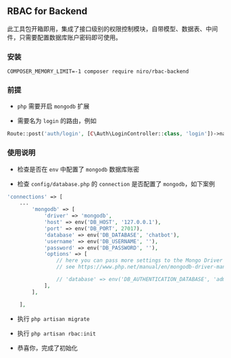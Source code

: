 ## RBAC for Backend

此工具包开箱即用，集成了接口级别的权限控制模块，自带模型、数据表、中间件，只需要配置数据库账户密码即可使用。


### 安装

    COMPOSER_MEMORY_LIMIT=-1 composer require niro/rbac-backend

### 前提

* `php` 需要开启 `mongodb` 扩展

* 需要名为 `login` 的路由，例如

```php
Route::post('auth/login', [C\Auth\LoginController::class, 'login'])->name('login');
```


### 使用说明

* 检查是否在 `env` 中配置了 `mongodb` 数据库账密

* 检查 `config/database.php` 的 `connection` 是否配置了 `mongodb`，如下案例

```php
'connections' => [
    ...
        'mongodb' => [
            'driver' => 'mongodb',
            'host' => env('DB_HOST', '127.0.0.1'),
            'port' => env('DB_PORT', 27017),
            'database' => env('DB_DATABASE', 'chatbot'),
            'username' => env('DB_USERNAME', ''),
            'password' => env('DB_PASSWORD', ''),
            'options' => [
                // here you can pass more settings to the Mongo Driver Manager
                // see https://www.php.net/manual/en/mongodb-driver-manager.construct.php under "Uri Options" for a list of complete parameters that you can use

                // 'database' => env('DB_AUTHENTICATION_DATABASE', 'admin'), // required with Mongo 3+
            ],
        ],

    ],
```

* 执行 `php artisan migrate` 

* 执行 `php artisan rbac:init`

* 恭喜你，完成了初始化


